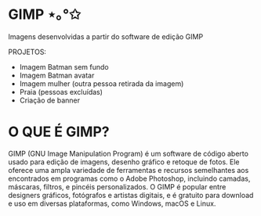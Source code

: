# GIMP ⋆｡°✩
Imagens desenvolvidas a partir do software de edição GIMP

PROJETOS:

- Imagem Batman sem fundo
- Imagem Batman avatar
- Imagem mulher (outra pessoa retirada da imagem)
- Praia (pessoas excluídas)
- Criação de banner

# O QUE É GIMP?  
GIMP (GNU Image Manipulation Program) é um software de código aberto usado para edição de imagens, desenho gráfico e retoque de fotos. Ele oferece uma ampla variedade de ferramentas e recursos semelhantes aos encontrados em programas como o Adobe Photoshop, incluindo camadas, máscaras, filtros, e pincéis personalizados. O GIMP é popular entre designers gráficos, fotógrafos e artistas digitais, e é gratuito para download e uso em diversas plataformas, como Windows, macOS e Linux.
 
